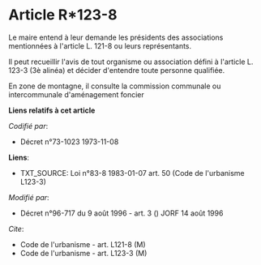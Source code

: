 # Article R*123-8

Le maire entend à leur demande les présidents des associations mentionnées à l'article L. 121-8 ou leurs représentants.

Il peut recueillir l'avis de tout organisme ou association défini à l'article L. 123-3 (3è alinéa) et décider d'entendre
toute personne qualifiée.

En zone de montagne, il consulte la commission communale ou intercommunale d'aménagement foncier

**Liens relatifs à cet article**

_Codifié par_:

  - Décret n°73-1023 1973-11-08

**Liens**:

  - TXT_SOURCE: Loi n°83-8 1983-01-07 art. 50 (Code de l'urbanisme L123-3)

_Modifié par_:

  - Décret n°96-717 du 9 août 1996 - art. 3 () JORF 14 août 1996

_Cite_:

  - Code de l'urbanisme - art. L121-8 (M)
  - Code de l'urbanisme - art. L123-3 (M)
